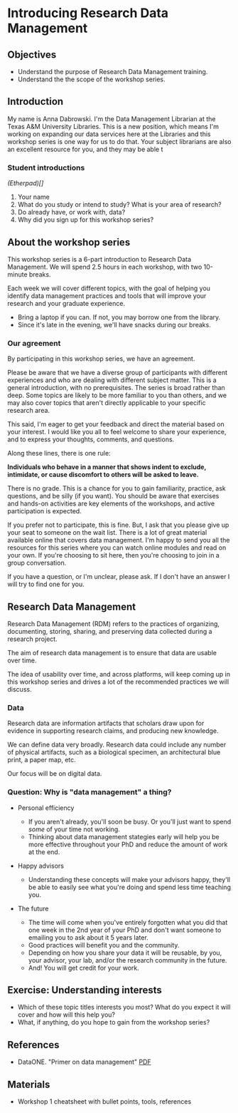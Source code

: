 # Introducing Research Data Management
## Objectives
- Understand the purpose of Research Data Management training.
- Understand the the scope of the workshop series.

## Introduction
My name is Anna Dabrowski. I'm the Data Management Librarian at the Texas A&M University Libraries. This is a new position, which means I'm working on expanding our data services here at the Libraries and this workshop series is one way for us to do that. Your subject librarians are also an excellent resource for you, and they may be able t

### Student introductions
*(Etherpad)[]*

1. Your name
2. What do you study or intend to study? What is your area of research?
3. Do already have, or work with, data?
4. Why did you sign up for this workshop series?

## About the workshop series
This workshop series is a 6-part introduction to Research Data Management. We will spend 2.5 hours in each workshop, with two 10-minute breaks. 

Each week we will cover different topics, with the goal of helping you identify data management practices and tools that will improve your research and your graduate experience.


- Bring a laptop if you can. If not, you may borrow one from the library.
- Since it's late in the evening, we'll have snacks during our breaks.

### Our agreement 
By participating in this workshop series, we have an agreement. 

Please be aware that we have a diverse group of participants with different experiences and who are dealing with different subject matter. This is a general introduction, with no prerequisites. The series is broad rather than deep. Some topics are likely to be more familiar to you than others, and we may also cover topics that aren't directly applicable to your specific research area. 

This said, I'm eager to get your feedback and direct the material based on your interest. I would like you all to feel welcome to share your experience, and to express your thoughts, comments, and questions.

Along these lines, there is one rule:

**Individuals who behave in a manner that shows indent to exclude, intimidate, or cause discomfort to others will be asked to leave.**

There is no grade. This is a chance for you to gain familiarity, practice, ask questions, and be silly (if you want). You should be aware that exercises and hands-on activities are key elements of the workshops, and active participation is expected.

If you prefer not to participate, this is fine. But, I ask that you please give up your seat to someone on the wait list. There is a lot of great material available online that covers data management. I'm happy to send you all the resources for this series where you can watch online modules and read on your own. If you're choosing to sit here, then you're choosing to join in a group conversation. 

If you have a question, or I'm unclear, please ask. If I don't have an answer I will try to find one for you. 


## Research Data Management
Research Data Management (RDM) refers to the practices of organizing, documenting, storing, sharing, and preserving data collected during a research project. 

The aim of research data management is to ensure that data are usable over time.

The idea of usability over time, and across platforms, will keep coming up in this workshop series and drives a lot of the recommended practices we will discuss.

### Data
Research data are information artifacts that scholars draw upon for evidence in supporting research claims, and producing new knowledge.

We can define data very broadly. Research data could include any number of physical artifacts, such as a biological specimen, an architectural blue print, a paper map, etc.

Our focus will be on digital data.

### Question: Why is "data management" a thing?

- Personal efficiency
	- If you aren't already, you'll soon be busy. Or you'll just want to spend *some* of your time not working.
	- Thinking about data management stategies early will help you be more effective throughout your PhD and reduce the amount of work at the end.

- Happy advisors
	- Understanding these concepts will make your advisors happy, they'll be able to easily see what you're doing and spend less time teaching you.

- The future
	- The time will come when you've entirely forgotten what you did that one week in the 2nd year of your PhD and don't want someone to emailing you to ask about it 5 years later.
	- Good practices will benefit you and the community. 
	- Depending on how you share your data it will be reusable, by you, your advisor, your lab, and/or the research community in the future. 
	- And! You will get credit for your work.

## Exercise: Understanding interests 
- Which of these topic titles interests you most? What do you expect it will cover and how will this help you?
- What, if anything, do you hope to gain from the workshop series?

## References
- DataONE. "Primer on data management" [PDF](http://escholarship.org/uc/item/7tf5q7n3)

## Materials

- Workshop 1 cheatsheet with bullet points, tools, references